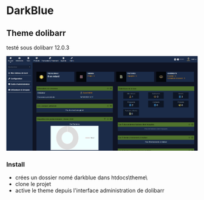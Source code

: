 # DarkBlue

## Theme dolibarr
testé sous dolibarr 12.0.3


![Capture écran du teme](https://github.com/ericc70/DarkBlue/blob/master/thumb.png)


### Install
 - crées un dossier nomé darkblue dans htdocs\theme\ 
 - clone le projet
 - active le theme depuis l'interface administration de dolibarr
